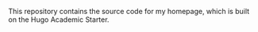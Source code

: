 This repository contains the source code for my homepage, which is built on the Hugo Academic Starter.

